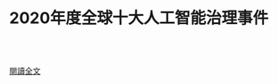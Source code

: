 # 2020年度全球十大人工智能治理事件

<!--more-->
<!--325-->
<br><br/>


[閱讀全文](https://mp.weixin.qq.com/s?__biz=MzU0MDY1MTQwNA==&mid=2247559908&idx=2&sn=74f46cc9d87c8661f4bd55116d1d3b14&chksm=fb365007cc41d911e8b93bb6ea5e982df092cfde7667324489b5266d7773085cc8d4477e55eb&scene=21#wechat_redirect)

